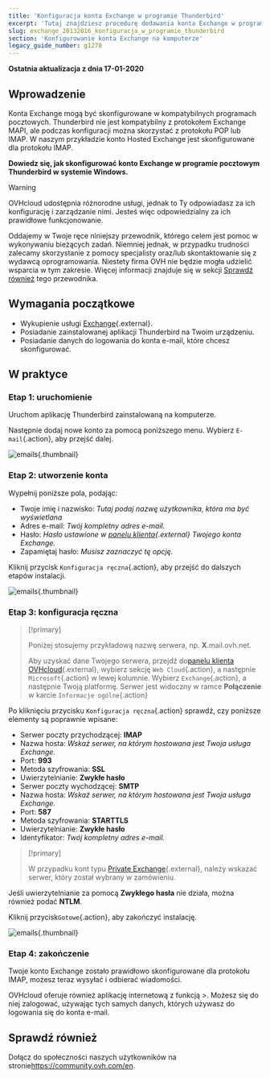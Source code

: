 ```yaml
---
title: 'Konfiguracja konta Exchange w programie Thunderbird'
excerpt: 'Tutaj znajdziesz procedurę dodawania konta Exchange w programie Thunderbird'
slug: exchange_20132016_konfiguracja_w_programie_thunderbird
section: 'Konfigurowanie konta Exchange na komputerze'
legacy_guide_number: g1278
---
```


**Ostatnia aktualizacja z dnia 17-01-2020**

## Wprowadzenie

Konta Exchange mogą być skonfigurowane w  kompatybilnych programach pocztowych.  Thunderbird nie jest kompatybilny z protokołem Exchange MAPI, ale podczas konfiguracji można skorzystać z protokołu POP lub IMAP. W naszym przykładzie konto Hosted Exchange jest skonfigurowane dla protokołu IMAP.

**Dowiedz się, jak skonfigurować konto Exchange w programie pocztowym Thunderbird w systemie Windows.**

> [!warning]
>
> OVHcloud udostępnia różnorodne usługi, jednak to Ty odpowiadasz za ich konfigurację i zarządzanie nimi. Jesteś więc odpowiedzialny za ich prawidłowe funkcjonowanie.
> 
> Oddajemy w Twoje ręce niniejszy przewodnik, którego celem jest pomoc w wykonywaniu bieżących zadań. Niemniej jednak, w przypadku trudności zalecamy skorzystanie z pomocy specjalisty oraz/lub
> skontaktowanie się z wydawcą oprogramowania. Niestety firma OVH nie będzie mogła udzielić wsparcia w tym zakresie. Więcej informacji znajduje się w sekcji [Sprawdź również](https://docs.ovh.com/pl/microsoft-collaborative-solutions/exchange_20132016_konfiguracja_w_programie_thunderbird/)
> tego przewodnika.
> 

## Wymagania początkowe

- Wykupienie usługi [Exchange](https://www.ovh.pl/emaile/){.external}.
- Posiadanie zainstalowanej aplikacji Thunderbird na Twoim urządzeniu.
- Posiadanie danych do logowania do konta e-mail, które chcesz skonfigurować.

## W praktyce

### Etap 1: uruchomienie
Uruchom aplikację Thunderbird zainstalowaną na komputerze.

Następnie dodaj nowe konto za pomocą poniższego menu. Wybierz `E-mail`{.action}, aby przejść dalej.

![emails](images/configuration-thunderbird-exchange-step1.png){.thumbnail}


### Etap 2: utworzenie konta
Wypełnij poniższe pola, podając:

- Twoje imię i nazwisko: *Tutaj podaj nazwę użytkownika, która ma być wyświetlana*
- Adres e-mail: *Twój kompletny adres e-mail.*
- Hasło: *Hasło ustawione w [panelu klienta](https://www.ovh.com/manager/web/login.html){.external} Twojego konta Exchange.*
- Zapamiętaj hasło: *Musisz zaznaczyć tę opcję.*

Kliknij przycisk `Konfiguracja ręczna`{.action}, aby przejść do dalszych etapów instalacji.


![emails](images/configuration-thunderbird-exchange-step2.png){.thumbnail}


### Etap 3: konfiguracja ręczna

> [!primary]
>
> Poniżej stosujemy przykładową nazwę serwera, np. **X**.mail.ovh.net.
> 
> Aby uzyskać dane Twojego serwera, przejdź do[panelu klienta OVHcloud](https://www.ovh.com/auth/?action=gotomanager&from=https://www.ovh.pl/&ovhSubsidiary=pl){.external}, wybierz sekcję `Web Cloud`{.action}, a następnie `Microsoft`{.action}
>  w lewej kolumnie. Wybierz `Exchange`{.action}, a następnie Twoją platformę. Serwer jest widoczny w ramce **Połączenie** w karcie `Informacje ogólne`{.action}
> 

Po kliknięciu przycisku `Konfiguracja ręczna`{.action} sprawdź, czy poniższe elementy są poprawnie wpisane:

- Serwer poczty przychodzącej: **IMAP** 
- Nazwa hosta: *Wskaż serwer, na którym hostowana jest Twoja usługa Exchange.*
- Port:  **993**
- Metoda szyfrowania:   **SSL**
- Uwierzytelnianie:  **Zwykłe hasło**
- Serwer poczty wychodzącej: **SMTP**
- Nazwa hosta: *Wskaż serwer, na którym hostowana jest Twoja usługa Exchange.* 
- Port:  **587** 
- Metoda szyfrowania:  **STARTTLS** 
- Uwierzytelnianie:  **Zwykłe hasło** 
- Identyfikator: *Twój kompletny adres e-mail.*

> [!primary]
>
> W przypadku kont typu [Private Exchange](https://docs.ovh.com/pl/microsoft-collaborative-solutions/exchange_pierwsze_kroki_na_serwerze_private/){.external}, należy wskazać serwer, który został wybrany w zamówieniu.
>

Jeśli uwierzytelnianie za pomocą **Zwykłego hasła** nie działa, można również podać **NTLM**.

Kliknij przycisk`Gotowe`{.action}, aby zakończyć instalację.


![emails](images/configuration-thunderbird-exchange-step3.png){.thumbnail}


### Etap 4: zakończenie

Twoje konto Exchange zostało prawidłowo skonfigurowane dla protokołu IMAP, możesz teraz wysyłać i odbierać wiadomości.

OVHcloud oferuje również aplikację internetową z funkcją >. Możesz się do niej zalogować, używając tych samych danych, których używasz do logowania się do konta e-mail.


## Sprawdź również

Dołącz do społeczności naszych użytkowników na stronie<https://community.ovh.com/en>.